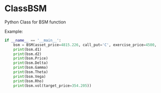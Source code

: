 # ClassBSM
Python Class for BSM function

Example:
```python
if __name__ == '__main__':
    bsm = BSM(asset_price=4815.226, call_put='C', exercise_price=4500, remaining=0.0877, sigma=0.2643, rf_rate=0)
    print(bsm.d1)
    print(bsm.d2)
    print(bsm.Price)
    print(bsm.Delta)
    print(bsm.Gamma)
    print(bsm.Theta)
    print(bsm.Vega)
    print(bsm.Rho)
    print(bsm.vol(target_price=354.205))
 ```
